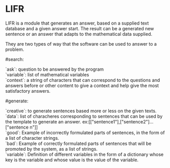 # LIFR
LIFR is a module that generates an answer, based on a supplied text database and a given answer start. The result can be a generated new sentence or an answer that adapts to the mathematical data supplied.

<p>They are two types of way that the software can be used to answer to a problem.</p>

<p>#search:</p>
`ask`: question to be answered by the program<br>
`variable`: list of mathematical variables<br>
`context`: a string of characters that can correspond to the questions and answers before or other content to give a context and help give the most satisfactory answers.<br>
<p></p>#generate:</p>
`creative`: to generate sentences based more or less on the given texts.<br>
`data`: list of characheres corresponding to sentences that can be used by the template to generate an answer. ex:[["sentence1"],["sentence2"]...["sentence n"]]<br>
`good`: Example of incorrectly formulated parts of sentences, in the form of a list of character strings.<br>
`bad`: Example of correctly formulated parts of sentences that will be promoted by the system, as a list of strings.<br>
`variable`: Definition of different variables in the form of a dictionary whose key is the variable and whose value is the value of the variable.<br>
